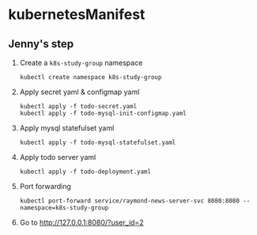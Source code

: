 # kubernetesManifest

## Jenny's step
1. Create a `k8s-study-group` namespace
    ```shell
    kubectl create namespace k8s-study-group
    ```
2. Apply secret yaml & configmap yaml
    ```shell
    kubectl apply -f todo-secret.yaml
    kubectl apply -f todo-mysql-init-configmap.yaml
    ```
3. Apply mysql statefulset yaml
    ```shell
    kubectl apply -f todo-mysql-statefulset.yaml
    ```
4. Apply todo server yaml
    ```shell
    kubectl apply -f todo-deployment.yaml
    ```
5.  Port forwarding
    ```shell
    kubectl port-forward service/raymond-news-server-svc 8080:8080 --namespace=k8s-study-group
    ```
8. Go to http://127.0.0.1:8080/?user_id=2